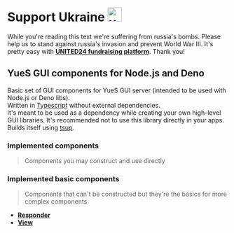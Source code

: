 # Support Ukraine <img alt="ukraine" height="32" width="32" src="https://github.githubassets.com/images/icons/emoji/unicode/1f1fa-1f1e6.png">

While you're reading this text we're suffering from russia's bombs. Please help us to stand against russia's invasion and prevent World War III. It's pretty easy with **[UNITED24 fundraising platform](https://u24.gov.ua/)**. Thank you!

## YueS GUI components for Node.js and Deno

Basic set of GUI components for YueS GUI server (intended to be used with Node.js or Deno libs).  
Written in [Typescript](https://www.typescriptlang.org) without external dependencies.  
It's meant to be used as a dependency while creating your own high-level GUI libraries. It's recommended not to use this library directly in your apps.  
Builds itself using [tsup](https://tsup.egoist.dev).

### Implemented components
> Components you may construct and use directly

### Implemented basic components
> Components that can't be constructed but they're the basics for more complex components
- **[Responder](https://libyue.com/docs/v0.11.0/lua/api/responder.html)**
- **[View](https://libyue.com/docs/v0.11.0/lua/api/view.html)**
